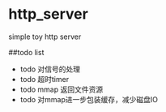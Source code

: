# http_server
simple toy http server 


##todo list
- todo 对信号的处理
- todo 超时timer
- todo mmap 返回文件资源
- todo 对mmap进一步包装缓存，减少磁盘IO